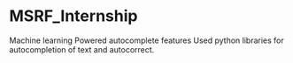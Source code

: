 # MSRF_Internship
Machine learning Powered autocomplete features
Used python libraries for autocompletion of text and autocorrect.
